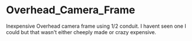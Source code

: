 # Overhead_Camera_Frame

Inexpensive Overhead camera frame using 1/2 conduit. I havent seen one I could but that wasn't either cheeply made or crazy expensive.